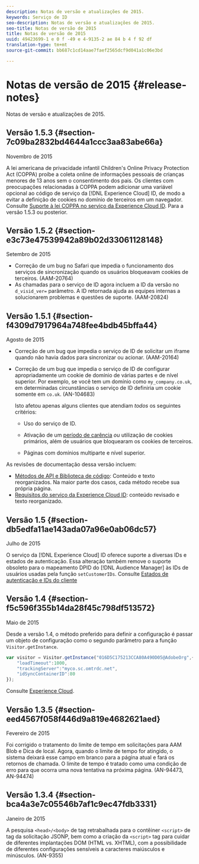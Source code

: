 ```yaml
---
description: Notas de versão e atualizações de 2015.
keywords: Serviço de ID
seo-description: Notas de versão e atualizações de 2015.
seo-title: Notas de versão de 2015
title: Notas de versão de 2015
uuid: 49423699-1 e 0 f -49 e 4-9135-2 ae 84 b 4 f 92 df
translation-type: tm+mt
source-git-commit: bb687c1cd14aae7faef2565dcf9d041a1c06e3bd

---
```



# Notas de versão de 2015 {#release-notes}

Notas de versão e atualizações de 2015.

## Versão 1.5.3 {#section-7c09ba2832bd4644a1ccc3aa83abe66a}

Novembro de 2015

A lei americana de privacidade infantil Children&#39;s Online Privacy Protection Act (COPPA) proíbe a coleta online de informações pessoais de crianças menores de 13 anos sem o consentimento dos pais. Os clientes com preocupações relacionadas à COPPA podem adicionar uma variável opcional ao código de serviço da [!DNL Experience Cloud] ID, de modo a evitar a definição de cookies no domínio de terceiros em um navegador. Consulte [Suporte à lei COPPA no serviço da Experience Cloud ID](../mcvid-reference/mcvid-coppa.md#concept-d7ddf81bebd74f129661fcec1ca19413). Para a versão 1.5.3 ou posterior.

## Versão 1.5.2 {#section-e3c73e47539942a89b02d33061128148}

Setembro de 2015

* Correção de um bug no Safari que impedia o funcionamento dos serviços de sincronização quando os usuários bloqueavam cookies de terceiros. (AAM-20764)
* As chamadas para o serviço de ID agora incluem a ID da versão no `d_visid_ver=` parâmetro. A ID retornada ajuda as equipes internas a solucionarem problemas e questões de suporte. (AAM-20824)

## Versão 1.5.1 {#section-f4309d7917964a748fee4bdb45bffa44}

Agosto de 2015

* Correção de um bug que impedia o serviço de ID de solicitar um iframe quando não havia dados para sincronizar ou acionar. (AAM-20164)
* Correção de um bug que impedia o serviço de ID de configurar apropriadamente um cookie de domínio de várias partes e de nível superior. Por exemplo, se você tem um domínio como `my_company.co.uk`, em determinadas circunstâncias o serviço de ID definiria um cookie somente em `co.uk`. (AN-104683)

   Isto afetou apenas alguns clientes que atendiam *todos* os seguintes critérios:

   * Uso do serviço de ID.
   * Ativação de um [período de carência](../mcvid-reference/mcvid-analytics-reference/mcvid-grace-period.md) *ou* utilização de cookies primários, além de usuários que bloquearam os cookies de terceiros.

   * Páginas com domínios multiparte e nível superior.

As revisões de documentação dessa versão incluem:

* [Métodos de API e Biblioteca de código](../mcvid-library/mcvid-library.md#concept-ff27497375644a898d47984aefb21c97): Conteúdo e texto reorganizados. Na maior parte dos casos, cada método recebe sua própria página.
* [Requisitos do serviço da Experience Cloud ID](../mcvid-reference/mcvid-requirements.md): conteúdo revisado e texto reorganizado.

## Versão 1.5 {#section-db5edfa11ae143ada07a96e0ab06dc57}

Julho de 2015

O serviço da [!DNL Experience Cloud] ID oferece suporte a diversas IDs e estados de autenticação. Essa alteração também remove o suporte obsoleto para o mapeamento DPID do [!DNL Audience Manager] às IDs de usuários usadas pela função `setCustomerIDs`. Consulte [Estados de autenticação e IDs do cliente](../mcvid-reference/mcvid-authenticated-state.md)

## Versão 1.4 {#section-f5c596f355b14da28f45c798df513572}

Maio de 2015

Desde a versão 1.4, o método preferido para definir a configuração é passar um objeto de configuração como o segundo parâmetro para a função `Visitor.getInstance`.

```js
var visitor = Visitor.getInstance("016D5C175213CCA80A490D05@AdobeOrg",{ 
    "loadTimeout":1000, 
    "trackingServer":"myco.sc.omtrdc.net", 
    "idSyncContainerID":80 
});
```

Consulte [Experience Cloud](../mcvid-implementation-guides/mcvid-setup-analytics.md#concept-9ebbea85cb844a15b557be572cd142fd).

## Versão 1.3.5 {#section-eed4567f058f446d9a819e4682621aed}

Fevereiro de 2015

Foi corrigido o tratamento do limite de tempo em solicitações para AAM Blob e Dica de local. Agora, quando o limite de tempo for atingido, o sistema deixará esse campo em branco para a página atual e fará os retornos de chamada. O limite de tempo é tratado como uma condição de erro para que ocorra uma nova tentativa na próxima página. (AN-94473, AN-94474)

## Versão 1.3.4 {#section-bca4a3e7c05546b7af1c9ec47fdb3331}

Janeiro de 2015

A pesquisa `<head>/<body>` de tag retrabalhada para o contêiner `<script>` de tag da solicitação JSONP, bem como a criação da `<script>` tag para cuidar de diferentes implantações DOM (HTML vs. XHTML), com a possibilidade de diferentes configurações sensíveis a caracteres maiúsculos e minúsculos. (AN-9355)
